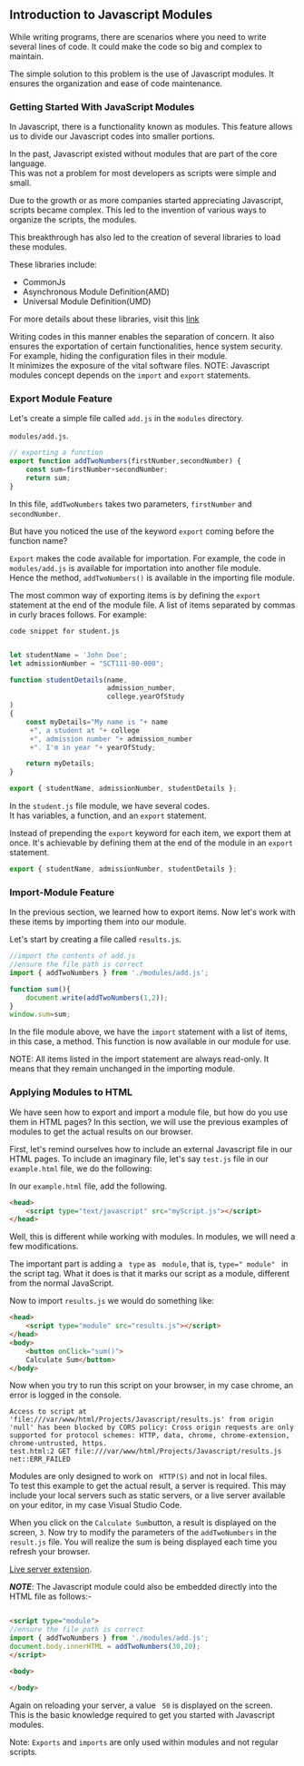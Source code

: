 ## Introduction to Javascript Modules

While writing programs, there are scenarios where you need to write several lines of code. It could make the code so big and complex to maintain.

The simple solution to this problem is the use of Javascript modules. It ensures the organization and ease of code maintenance.

### Getting Started With JavaScript Modules

In Javascript, there is a functionality known as modules. This feature allows us to divide our Javascript codes into smaller portions. 

In the past, Javascript existed without modules that are part of the core language.  
This was not a problem for most developers as scripts were simple and small.  

Due to the growth or as more companies started appreciating Javascript, scripts became complex. 
This led to the invention of various ways to organize the scripts, the modules.

This breakthrough has also led to the creation of several libraries to load these modules. 

These libraries include:  
* CommonJs 
* Asynchronous Module Definition(AMD)
* Universal Module Definition(UMD)

For more details about these libraries, visit this [link](https://javascript.info/modules-intro)

Writing codes in this manner enables the separation of concern.
It also ensures the exportation of certain functionalities, hence system security. 
For example, hiding the configuration files in their module.  
It minimizes the exposure of the vital software files.
NOTE:  Javascript modules concept depends on the ```import``` and ```export``` statements.  

### Export Module Feature
Let's create a simple file called ```add.js``` in the ```modules``` directory.

```modules/add.js```.
```js
// exporting a function
export function addTwoNumbers(firstNumber,secondNumber) {
    const sum=firstNumber+secondNumber;
    return sum;
}
```
In this file, ```addTwoNumbers``` takes two parameters, ```firstNumber``` and ```secondNumber```. 
  
But have you noticed the use of the keyword ```export``` coming before the function name?  

```Export``` makes the code available for importation. For example, the code in ```modules/add.js``` is available for importation into another file module.  
Hence the method, ```addTwoNumbers()``` is available in the importing file module.  

The most common way of exporting items is by defining the ```export``` statement at the end of the module file. A list of items separated by commas in curly braces follows. For example:   

```code snippet for student.js```

```js

let studentName = 'John Doe';
let admissionNumber = "SCT111-00-000";

function studentDetails(name,
                        admission_number,
                        college,yearOfStudy
)
{
    const myDetails="My name is "+ name
     +", a student at "+ college
     +", admission number "+ admission_number
     +". I'm in year "+ yearOfStudy;

    return myDetails;
}

export { studentName, admissionNumber, studentDetails };

```
In the ```student.js``` file module, we have several codes.  
It has variables, a function, and an ```export``` statement. 

Instead of prepending the ```export``` keyword for each item, we export them at once.
It's achievable by defining them at the end of the module in an ```export``` statement. 

```js
export { studentName, admissionNumber, studentDetails };
```

### Import-Module Feature

In the previous section, we learned how to export items. Now let's work with these items by importing them into our module.

Let's start by creating a file called ```results.js```.  

```js
//import the contents of add.js
//ensure the file path is correct
import { addTwoNumbers } from './modules/add.js';

function sum(){
    document.write(addTwoNumbers(1,2));
}
window.sum=sum;
```

In the file module above, we have the ```import``` statement with a list of items, in this case, a method. This function is now available in our module for use.

NOTE: All items listed in the import statement are always read-only.  It means that they remain unchanged in the importing module.

### Applying Modules to HTML

We have seen how to export and import a module file, but how do you use them in HTML pages? 
In this section, we will use the previous examples of modules to get the actual results on our browser. 

First, let's remind ourselves how to include an external Javascript file in our HTML pages. To include an imaginary file, let's say ```test.js``` file in our ```example.html``` file, we do the following: 

In our ```example.html``` file, add the following.  
```html
<head>
    <script type="text/javascript" src="myScript.js"></script>
</head>

```
Well, this is different while working with modules. In modules, we will need a few modifications.

The important part is adding a ``` type``` as ``` module```, that is, ```type=" module" ``` in the script tag. 
What it does is that it marks our script as a module, different from the normal JavaScript. 

Now to import ```results.js``` we would do something like:  
```html
<head>
    <script type="module" src="results.js"></script>
</head>
<body>
    <button onClick="sum()">
    Calculate Sum</button>
</body>
```

Now when you try to run this script on your browser, in my case chrome, an error is logged in the console.  

```console
Access to script at 'file:///var/www/html/Projects/Javascript/results.js' from origin 'null' has been blocked by CORS policy: Cross origin requests are only supported for protocol schemes: HTTP, data, chrome, chrome-extension, chrome-untrusted, https.
test.html:2 GET file:///var/www/html/Projects/Javascript/results.js net::ERR_FAILED

```
Modules are only designed to work on ``` HTTP(S)``` and not in local files.  
To test this example to get the actual result, a server is required. This may include your local servers such as static servers, or a live server available on your editor, in my case Visual Studio Code.  

When you click on the ```Calculate Sum```button, a result is displayed on the screen, ```3```. Now try to modify the parameters of the ```addTwoNumbers``` in the ```result.js``` file.  You will realize the sum is being displayed each time you refresh your browser.  

[Live server extension](https://marketplace.visualstudio.com/items?itemName=ritwickdey.LiveServer).

***NOTE***: The Javascript module could also be embedded directly into the HTML file as follows:-  

```HTML

<script type="module">
//ensure the file path is correct 
import { addTwoNumbers } from './modules/add.js';
document.body.innerHTML = addTwoNumbers(30,20);
</script>

<body>

</body>

```
Again on reloading your server, a value ``` 50``` is displayed on the screen.  
This is the basic knowledge required to get you started with Javascript modules.  


Note: ```Exports``` and ```imports``` are only used within modules and not regular scripts.
